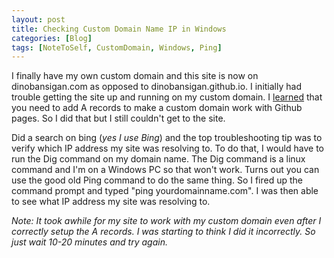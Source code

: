 ```yaml
---
layout: post
title: Checking Custom Domain Name IP in Windows
categories: [Blog]
tags: [NoteToSelf, CustomDomain, Windows, Ping]
---
```


I finally have my own custom domain and this site is now on dinobansigan.com as opposed to dinobansigan.github.io. 
I initially had trouble getting the site up and running on my custom domain. I [learned](https://help.github.com/articles/setting-up-an-apex-domain/) that you need to add A records to make a custom 
domain work with Github pages. So I did that but I still couldn't get to the site. 

Did a search on bing (*yes I use Bing*) and the top troubleshooting tip was to verify which IP address my site was resolving to. 
To do that, I would have to run the Dig command on my domain name. The Dig command is a linux command and I'm on a Windows PC so that won't work.
Turns out you can use the good old Ping command to do the same thing. So I fired up the command prompt and typed "ping yourdomainname.com". 
I was then able to see what IP address my site was resolving to.

*Note: It took awhile for my site to work with my custom domain even after I correctly setup the A records. 
I was starting to think I did it incorrectly. So just wait 10-20 minutes and try again.*

